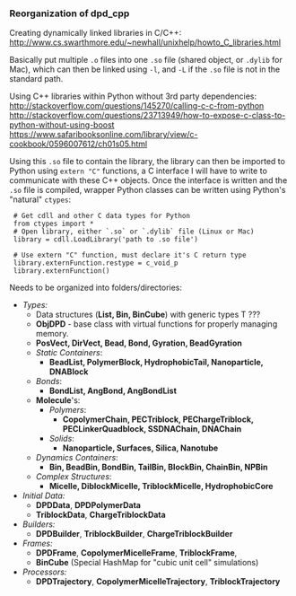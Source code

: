 ### Reorganization of dpd_cpp

Creating dynamically linked libraries in C/C++: <http://www.cs.swarthmore.edu/~newhall/unixhelp/howto_C_libraries.html>  

Basically put multiple `.o` files into one `.so` file (shared object, or `.dylib` for Mac), which can then be linked using `-l`, and `-L` if the `.so` file is not in the standard path.  

Using C++ libraries within Python without 3rd party dependencies:   <http://stackoverflow.com/questions/145270/calling-c-c-from-python>
<http://stackoverflow.com/questions/23713949/how-to-expose-c-class-to-python-without-using-boost>
<https://www.safaribooksonline.com/library/view/c-cookbook/0596007612/ch01s05.html>

Using this `.so` file to contain the library, the library can then be imported to Python using `extern "C"` functions, a C interface I will have to write to communicate with these C++ objects. Once the interface is written and the `.so` file is compiled, wrapper Python classes can be written using Python's "natural" `ctypes`: 
     
     # Get cdll and other C data types for Python
     from ctypes import *  
     # Open library, either `.so` or `.dylib` file (Linux or Mac)
     library = cdll.LoadLibrary('path to .so file')   
     
     # Use extern "C" function, must declare it's C return type  
     library.externFunction.restype = c_void_p  
     library.externFunction()   


Needs to be organized into folders/directories:

* *Types:*
	+ Data structures (**List, Bin, BinCube**) with generic types T ???
	+ **ObjDPD** - base class with virtual functions for properly managing memory.
	+ **PosVect, DirVect, Bead, Bond, Gyration, BeadGyration**
	+ _Static Containers_:
		- **BeadList, PolymerBlock, HydrophobicTail, Nanoparticle, DNABlock**
	+ _Bonds_:
		- **BondList, AngBond, AngBondList**
	+ **Molecule**'s:
		- _Polymers_:
			* **CopolymerChain, PECTriblock, PEChargeTriblock, PECLinkerQuadblock, SSDNAChain, DNAChain**
		- _Solids_: 
			* **Nanoparticle, Surfaces, Silica, Nanotube**
	+ _Dynamics Containers_:
		- **Bin, BeadBin, BondBin, TailBin, BlockBin, ChainBin, NPBin**
	+ _Complex Structures_:
		- **Micelle, DiblockMicelle, TriblockMicelle, HydrophobicCore**
* *Initial Data:*
	+ **DPDData**, **DPDPolymerData**
	+ **TriblockData**, **ChargeTriblockData**
* *Builders:*
	+ **DPDBuilder**, **TriblockBuilder**, **ChargeTriblockBuilder**
* *Frames:*
	+ **DPDFrame**, **CopolymerMicelleFrame**, **TriblockFrame**, 
	+ **BinCube** (Special HashMap for "cubic unit cell" simulations)
* *Processors:*
	+ **DPDTrajectory**, **CopolymerMicelleTrajectory**, **TriblockTrajectory**
